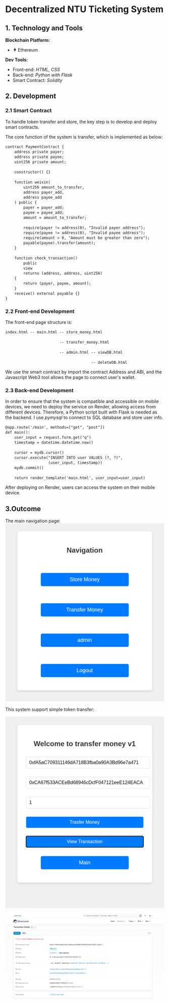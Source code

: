 # Decentralized NTU Ticketing System

## 1. Technology and Tools

**Blockchain Platform:**

- <img src="./ethereum-eth-logo.png" width="12" height="12"> Ethereum

**Dev Tools:**

- Front-end: *HTML, CSS*
- Back-end: *Python with Flask*
- Smart Contract: *Solidity*


## 2. Development

### 2.1 Smart Contract

To handle token transfer and store, the key step is to develop and deploy smart contracts.

The core function of the system is transfer, which is implemented as below:

```
contract PaymentContract {
    address private payer;
    address private payee;
    uint256 private amount;

    constructor() {}

    function weixin(
        uint256 amount_to_transfer,
        address payer_add,
        address payee_add
    ) public {
        payer = payer_add;
        payee = payee_add;
        amount = amount_to_transfer;

        require(payer != address(0), "Invalid payer address");
        require(payee != address(0), "Invalid payee address");
        require(amount > 0, "Amount must be greater than zero");
        payable(payee).transfer(amount);
    }

    function check_transaction()
        public
        view
        returns (address, address, uint256)
    {
        return (payer, payee, amount);
    }
    receive() external payable {}
}

```

### 2.2 Front-end Development
The front-end page structure is:


    index.html -- main.html -- store_money.html

                            -- transfer_money.html

                            -- admin.html -- viewDB.html
    
                                          -- deleteDB.html

We use the smart contract by import the contract Address and ABI, and the Javascript Web3 tool allows the page to connect user's wallet.

### 2.3 Back-end Development

In order to ensure that the system is compatible and accessible on mobile devices, we need to deploy the service on Render, allowing access from different devices. Therefore, a Python script built with Flask is needed as the backend. I use *pymysql* to connect to SQL database and store user info. 

```
@app.route('/main', methods=["get", "post"])
def main():
    user_input = request.form.get("q")
    timestamp = datetime.datetime.now()

    cursor = mydb.cursor()
    cursor.execute("INSERT INTO user VALUES (?, ?)",
                   (user_input, timestamp))
    mydb.commit()

    return render_template('main.html', user_input=user_input)
```

After deploying on Render, users can access the system on their mobile device.

## 3.Outcome
The main navigation page:
![](./img/main.png)

This system support simple token transfer:

![](./img/trans2.png)

![](./img/trans.png)